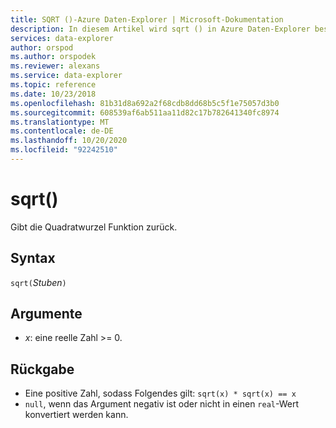 ```yaml
---
title: SQRT ()-Azure Daten-Explorer | Microsoft-Dokumentation
description: In diesem Artikel wird sqrt () in Azure Daten-Explorer beschrieben.
services: data-explorer
author: orspod
ms.author: orspodek
ms.reviewer: alexans
ms.service: data-explorer
ms.topic: reference
ms.date: 10/23/2018
ms.openlocfilehash: 81b31d8a692a2f68cdb8dd68b5c5f1e75057d3b0
ms.sourcegitcommit: 608539af6ab511aa11d82c17b782641340fc8974
ms.translationtype: MT
ms.contentlocale: de-DE
ms.lasthandoff: 10/20/2020
ms.locfileid: "92242510"
---
```

# <a name="sqrt"></a>sqrt()

Gibt die Quadratwurzel Funktion zurück.  

## <a name="syntax"></a>Syntax

`sqrt(`*Stuben*`)`

## <a name="arguments"></a>Argumente

* *x*: eine reelle Zahl >= 0.

## <a name="returns"></a>Rückgabe

* Eine positive Zahl, sodass Folgendes gilt: `sqrt(x) * sqrt(x) == x`
* `null`, wenn das Argument negativ ist oder nicht in einen `real`-Wert konvertiert werden kann. 